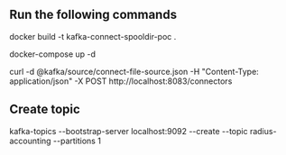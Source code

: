 ## Run the following commands

docker build -t kafka-connect-spooldir-poc .

docker-compose up -d

curl -d @kafka/source/connect-file-source.json -H "Content-Type: application/json" -X POST http://localhost:8083/connectors

## Create topic
kafka-topics --bootstrap-server localhost:9092  --create --topic radius-accounting --partitions 1